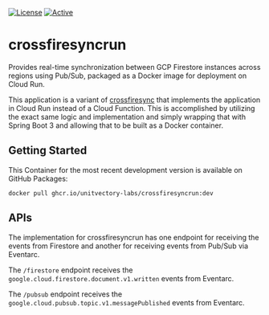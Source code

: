 [![License](https://img.shields.io/badge/License-Apache%202.0-blue.svg)](https://opensource.org/licenses/Apache-2.0) [![Active](https://img.shields.io/badge/Status-Active-green)](https://unitvectory-labs.github.io/uvy-labs-guide/bestpractices/status/#active)

# crossfiresyncrun

Provides real-time synchronization between GCP Firestore instances across regions using Pub/Sub, packaged as a Docker image for deployment on Cloud Run.

This application is a variant of [crossfiresync](https://github.com/UnitVectorY-Labs/crossfiresync) that implements the application in Cloud Run instead of a Cloud Function. This is accomplished by utilizing the exact same logic and implementation and simply wrapping that with Spring Boot 3 and allowing that to be built as a Docker container.

## Getting Started

This Container for the most recent development version is available on GitHub Packages:

```
docker pull ghcr.io/unitvectory-labs/crossfiresyncrun:dev
```

## APIs

The implementation for crossfiresyncrun has one endpoint for receiving the events from Firestore and another for receiving events from Pub/Sub via Eventarc.

The `/firestore` endpoint receives the `google.cloud.firestore.document.v1.written` events from Eventarc.

The `/pubsub` endpoint receives the `google.cloud.pubsub.topic.v1.messagePublished` events from Eventarc.
